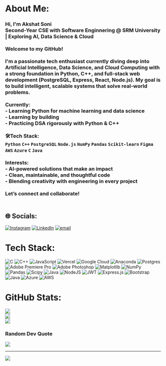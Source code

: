 # About Me:
### Hi, I'm Akshat Soni   <br> Second-Year CSE with Software Enginnering @ SRM University |  Exploring AI, Data Science & Cloud<br><br>Welcome to my GitHub!<br><br>I'm a passionate tech enthusiast currently diving deep into Artificial Intelligence, Data Science, and Cloud Computing with a strong foundation in Python, C++, and full-stack web development (PostgreSQL, Express, React, Node.js). My goal is to build intelligent, scalable systems that solve real-world problems.<br><br> Currently:<br>-  Learning Python for machine learning and data science  <br>- Learning by building <br>- Practicing DSA rigorously with Python & C++<br><br>🛠Tech Stack:<br>`Python` `C++` `PostgreSQL` `Node.js` `NumPy` `Pandas` `Scikit-learn` `Figma` `AWS` `Azure` `C`  `Java` <br><br> Interests:<br>- AI-powered solutions that make an impact  <br>- Clean, maintainable, and thoughtful code  <br>- Blending creativity with engineering in every project  <br><br>Let’s connect and collaborate!<br><br>


## 🌐 Socials:
[![Instagram](https://img.shields.io/badge/Instagram-%23E4405F.svg?logo=Instagram&logoColor=white)](https://www.instagram.com/akspixels.exe/) [![LinkedIn](https://img.shields.io/badge/LinkedIn-%230077B5.svg?logo=linkedin&logoColor=white)](https://www.linkedin.com/in/akshat-soni-393a02326/) [![email](https://img.shields.io/badge/Email-D14836?logo=gmail&logoColor=white)](mailto:soni.akshat925@gmail.com) 

# Tech Stack:
![C](https://img.shields.io/badge/c-%2300599C.svg?style=for-the-badge&logo=c&logoColor=white) ![C++](https://img.shields.io/badge/c++-%2300599C.svg?style=for-the-badge&logo=c%2B%2B&logoColor=white) ![JavaScript](https://img.shields.io/badge/javascript-%23323330.svg?style=for-the-badge&logo=javascript&logoColor=%23F7DF1E) ![Vercel](https://img.shields.io/badge/vercel-%23000000.svg?style=for-the-badge&logo=vercel&logoColor=white) ![Google Cloud](https://img.shields.io/badge/GoogleCloud-%234285F4.svg?style=for-the-badge&logo=google-cloud&logoColor=white) ![Anaconda](https://img.shields.io/badge/Anaconda-%2344A833.svg?style=for-the-badge&logo=anaconda&logoColor=white) ![Postgres](https://img.shields.io/badge/postgres-%23316192.svg?style=for-the-badge&logo=postgresql&logoColor=white) ![Adobe Premiere Pro](https://img.shields.io/badge/Adobe%20Premiere%20Pro-9999FF.svg?style=for-the-badge&logo=Adobe%20Premiere%20Pro&logoColor=white) ![Adobe Photoshop](https://img.shields.io/badge/adobe%20photoshop-%2331A8FF.svg?style=for-the-badge&logo=adobe%20photoshop&logoColor=white) ![Matplotlib](https://img.shields.io/badge/Matplotlib-%23ffffff.svg?style=for-the-badge&logo=Matplotlib&logoColor=black) ![NumPy](https://img.shields.io/badge/numpy-%23013243.svg?style=for-the-badge&logo=numpy&logoColor=white) ![Pandas](https://img.shields.io/badge/pandas-%23150458.svg?style=for-the-badge&logo=pandas&logoColor=white) ![Scipy](https://img.shields.io/badge/SciPy-%230C55A5.svg?style=for-the-badge&logo=scipy&logoColor=%white) ![Java](https://img.shields.io/badge/java-%23ED8B00.svg?style=for-the-badge&logo=openjdk&logoColor=white) ![NodeJS](https://img.shields.io/badge/node.js-6DA55F?style=for-the-badge&logo=node.js&logoColor=white) ![JWT](https://img.shields.io/badge/JWT-black?style=for-the-badge&logo=JSON%20web%20tokens) ![Express.js](https://img.shields.io/badge/express.js-%23404d59.svg?style=for-the-badge&logo=express&logoColor=%2361DAFB) ![Bootstrap](https://img.shields.io/badge/bootstrap-%238511FA.svg?style=for-the-badge&logo=bootstrap&logoColor=white) ![Java](https://img.shields.io/badge/java-%23ED8B00.svg?style=for-the-badge&logo=openjdk&logoColor=white) ![Azure](https://img.shields.io/badge/azure-%230072C6.svg?style=for-the-badge&logo=microsoftazure&logoColor=white) ![AWS](https://img.shields.io/badge/AWS-%23FF9900.svg?style=for-the-badge&logo=amazon-aws&logoColor=white)
# GitHub Stats:
![](https://github-readme-stats.vercel.app/api?username=AksAad&theme=dark&hide_border=true&include_all_commits=true&count_private=false)<br/>
![](https://nirzak-streak-stats.vercel.app/?user=AksAad&theme=dark&hide_border=true)<br/>
![](https://github-readme-stats.vercel.app/api/top-langs/?username=AksAad&theme=dark&hide_border=true&include_all_commits=true&count_private=false&layout=compact)


### Random Dev Quote
![](https://quotes-github-readme.vercel.app/api?type=horizontal&theme=radical)

---
[![](https://visitcount.itsvg.in/api?id=AksAad&icon=8&color=9)](https://visitcount.itsvg.in)

